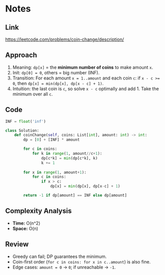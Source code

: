 # Notes

## Link
https://leetcode.com/problems/coin-change/description/

## Approach
1. Meaning: `dp[x]` = the **minimum number of coins** to make amount `x`.
2. Init: `dp[0] = 0`, others = big number (INF).
3. Transition:
   For each amount `x = 1..amount` and each coin `c`:
   if `x - c >= 0`, then `dp[x] = min(dp[x], dp[x - c] + 1)`.
4. Intuition: the last coin is `c`, so solve `x - c` optimally and add 1. Take the minimum over all `c`.

## Code
``` python
INF = float('inf')

class Solution:
    def coinChange(self, coins: List[int], amount: int) -> int:
        dp = [0] + [INF] * amount

        for c in coins:
            for k in range(1, amount//c+1):
                dp[c*k] = min(dp[c*k], k)
                k += 1
    
        for x in range(1, amount+1):
            for c in coins:
                if x > c:
                    dp[x] = min(dp[x], dp[x-c] + 1)

        return -1 if dp[amount] == INF else dp[amount]
```

## Complexity Analysis
- **Time:** O(n^2)
- **Space:** O(n)

## Review
- Greedy can fail; DP guarantees the minimum.
- Coin-first order (`for c in coins: for x in c..amount`) is also fine.
- Edge cases: `amount = 0` → `0`; if unreachable → `-1`.
